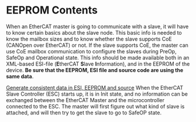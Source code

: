 # EEPROM Contents #
When an EtherCAT master is going to communicate with a slave, it will have to know certain basics about the slave node. This basic info is needed to know the mailbox sizes and to know whether the slave supports CoE (CANOpen over EtherCAT) or not. If the slave supports CoE, the master can use CoE mailbox communication to configure the slaves during PreOp, SafeOp and Operational state.
This info should be made available both in an XML-based ESI-file (**E**therCAT **S**lave **I**nformation), and in the EEPROM of the device. **Be sure that the EEPROM, ESI file and source code are using the same data**.  

[Generate consistent data in ESI, EEPROM and source](EEPROM_generator.html)
When the EtherCAT Slave Controller (ESC) starts up, it is in Init state, and no information can be exchanged between the EtherCAT Master and the microcontroller connected to the ESC. The master will first figure out what kind of slave is attached, and will then try to get the slave to go to SafeOP state.


